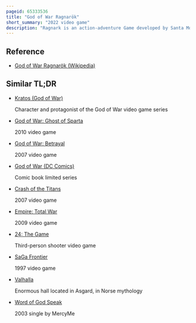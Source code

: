 ```yaml
---
pageid: 65333536
title: "God of War Ragnarök"
short_summary: "2022 video game"
description: "Ragnark is an action-adventure Game developed by Santa Monica Studio and published by Sony interactive Entertainment. It was released Worldwide on November 9, 2022, for both the Playstation 4 and Playstation 5, marking the first Cross-Gen Release in the God of War Series. It is the ninth Installment in the Series, the ninth chronologically, and the Sequel to 2018's God of War. Loosely based on norse Mythology the Game is set in ancient Scandinavia and Features Series protagonist Kratos and his now teenager Son Atreus. Concluding the Norse Era of the Series, the Game covers Ragnarök, the eschatological Event which is central to Norse Mythology and was foretold to happen in the previous Game after Kratos killed the Aesir God Baldur."
---
```


## Reference

- [God of War Ragnarök (Wikipedia)](https://en.wikipedia.org/?curid=65333536)

## Similar TL;DR

- [Kratos (God of War)](/tldr/en/kratos-god-of-war)

  Character and protagonist of the God of War video game series

- [God of War: Ghost of Sparta](/tldr/en/god-of-war-ghost-of-sparta)

  2010 video game

- [God of War: Betrayal](/tldr/en/god-of-war-betrayal)

  2007 video game

- [God of War (DC Comics)](/tldr/en/god-of-war-dc-comics)

  Comic book limited series

- [Crash of the Titans](/tldr/en/crash-of-the-titans)

  2007 video game

- [Empire: Total War](/tldr/en/empire-total-war)

  2009 video game

- [24: The Game](/tldr/en/24-the-game)

  Third-person shooter video game

- [SaGa Frontier](/tldr/en/saga-frontier)

  1997 video game

- [Valhalla](/tldr/en/valhalla)

  Enormous hall located in Asgard, in Norse mythology

- [Word of God Speak](/tldr/en/word-of-god-speak)

  2003 single by MercyMe
